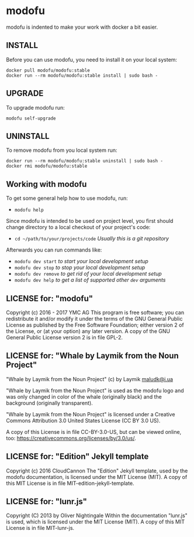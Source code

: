 modofu
======

modofu is indented to make your work with docker a bit easier.

INSTALL
-------
Before you can use modofu, you need to install it on your local system:
```
docker pull modofu/modofu:stable
docker run --rm modofu/modofu:stable install | sudo bash -
```

UPGRADE
-------
To upgrade modofu run:
```
modofu self-upgrade
```

UNINSTALL
---------
To remove modofu from you local system run:
```
docker run --rm modofu/modofu:stable uninstall | sudo bash -
docker rmi modofu/modofu:stable
```

Working with modofu
-------------------------------
To get some general help how to use modofu, run:
- `modofu help`

Since modofu is intended to be used on project level, you first should
change directory to a local checkout of your project's code:
- `cd ~/path/to/your/projects/code` *Usually this is a git repository*

Afterwards you can run commands like:
- `modofu dev start` *to start your local development setup*
- `modofu dev stop` *to stop your local development setup*
- `modofu dev remove` *to get rid of your local development setup*
- `modofu dev help` *to get a list of supported other `dev` arguments*

LICENSE for: "modofu"
-----------
Copyright (c) 2016 - 2017 YMC AG
This program is free software; you can redistribute it and/or modify it
under the terms of the GNU General Public License as published by the
Free Software Foundation; either version 2 of the License, or (at your
option) any later version.
A copy of the GNU General Public License version 2 is in file GPL-2.

LICENSE for: "Whale by Laymik from the Noun Project"
-----------
"Whale by Laymik from the Noun Project" (c) by Laymik <maludk@i.ua>

"Whale by Laymik from the Noun Project" is used as the modofu logo
and was only changed in color of the whale (originally black) and
the background (originally transparent).

"Whale by Laymik from the Noun Project" is licensed under a
Creative Commons Attribution 3.0 United States License (CC BY 3.0 US).

A copy of this License is in file CC-BY-3.0-US, but can be viewed online, too:
<https://creativecommons.org/licenses/by/3.0/us/>.

LICENSE for: "Edition" Jekyll template
-----------
Copyright (c) 2016 CloudCannon
The "Edition" Jekyll template, used by the modofu documentation, is
licensed under the MIT License (MIT).
A copy of this MIT License is in file MIT-edition-jekyll-template.

LICENSE for: "lunr.js"
-----------
Copyright (C) 2013 by Oliver Nightingale
Within the documentation "lunr.js" is used, which is licensed under
the MIT License (MIT).
A copy of this MIT License is in file MIT-lunr-js.

